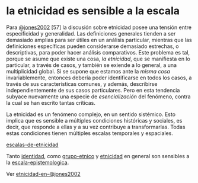 # la etnicidad es sensible a la escala

Para [@jones2002](@jones2002.md) [57] la discusión sobre etnicidad posee una tensión entre especificidad y generalidad. Las definiciones generales tienden a ser demasiado amplias para ser útiles en un análisis particular, mientras que las definiciones específicas pueden considerarse demasiado estrechas, o descriptivas, para poder hacer análisis comparativos. Este problema es tal, porque se asume que existe una cosa, *la etnicidad*, que se manifiesta en lo particular, a través de casos, y también se exiende a lo general, a una multiplicidad global. Si se supone que estamos ante la *misma cosa* invariablemente, entonces debería poder identificarse en todos los casos, a través de sus características comunes, y además, describirse independientemente de sus casos particulares. Pero en esta tendencia subyace nuevamente una especie de *esencialización* del fenómeno, contra la cual se han escrito tantas críticas.

La etnicidad es un fenómeno complejo, en un sentido sistémico. Esto implica que es sensible a múltiples condiciones históricas y sociales, es decir, que responde a ellas y a su vez contribuye a transformarlas. Todas estas condiciones tienen múltiples escalas temporales y espaciales.

[escalas-de-etnicidad](escalas-de-etnicidad.md)

Tanto [identidad](identidad.md), como [grupo-etnico](grupo-etnico.md) y [etnicidad](etnicidad.md) en general son sensibles a la [escala-epistemologica](escala-epistemologica.md).

Ver [etnicidad-en-@jones2002](etnicidad-en-@jones2002.md)

